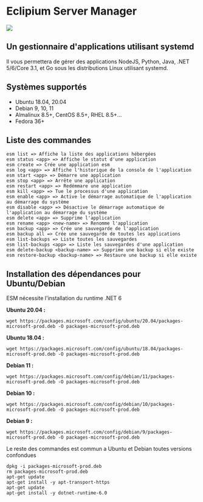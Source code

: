 # Eclipium Server Manager

![](https://raw.githubusercontent.com/eclipium/EclipiumServerManager/main/logo.png)

## Un gestionnaire d'applications utilisant systemd
Il vous permettera de gérer des applications NodeJS, Python, Java, .NET 5/6/Core 3.1, et Go sous les distributions Linux utilisant systemd.

## Systèmes supportés
- Ubuntu 18.04, 20.04
- Debian 9, 10, 11
- Almalinux 8.5+, CentOS 8.5+, RHEL 8.5+...
- Fedora 36+

## Liste des commandes

```
esm list => Affiche la liste des applications hébergées
esm status <app> => Affiche le statut d'une application
esm create => Crée une application esm
esm log <app> => Affiche l'historique de la console de l'application
esm start <app> => Démarre une application
esm stop <app> => Arrête une application
esm restart <app> => Redémmare une application
esm kill <app> => Tue le processus d'une application
esm enable <app> => Active le démarrage automatique de l'application au démarrage du système
esm disable <app> => Désactive le démarrage automatique de l'application au démarrage du système
esm delete <app> => Supprime l'application
esm rename <app> <new-name> => Renomme l'application
esm backup <app> => Crée une sauvegarde de l'application
esm backup all => Crée une sauvegarde de toutes les applications
esm list-backups => Liste toutes les sauvegardes
esm list-backups <app> => Liste les sauvegardes d'une application
esm delete-backup <backup-name> => Supprime une backup si elle existe
esm restore-backup <backup-name> => Restaure une backup si elle existe

```

## Installation des dépendances pour Ubuntu/Debian

ESM nécessite l'installation du runtime .NET 6

**Ubuntu 20.04 :**

``wget https://packages.microsoft.com/config/ubuntu/20.04/packages-microsoft-prod.deb -O packages-microsoft-prod.deb``

**Ubuntu 18.04 :**

``wget https://packages.microsoft.com/config/ubuntu/18.04/packages-microsoft-prod.deb -O packages-microsoft-prod.deb``

**Debian 11 :**

``wget https://packages.microsoft.com/config/debian/11/packages-microsoft-prod.deb -O packages-microsoft-prod.deb``

**Debian 10 :**

``wget https://packages.microsoft.com/config/debian/10/packages-microsoft-prod.deb -O packages-microsoft-prod.deb``

**Debian 9 :**

``wget https://packages.microsoft.com/config/debian/9/packages-microsoft-prod.deb -O packages-microsoft-prod.deb``

Le reste des commandes est commun a Ubuntu et Debian toutes versions confondues

```
dpkg -i packages-microsoft-prod.deb
rm packages-microsoft-prod.deb
apt-get update
apt-get install -y apt-transport-https
apt-get update
apt-get install -y dotnet-runtime-6.0
```
